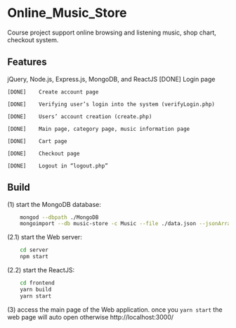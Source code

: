 # Online_Music_Store
Course project support online browsing and listening music, shop chart, checkout system.

## Features
jQuery, Node.js, Express.js, MongoDB, and ReactJS
    [DONE]    Login page
    
    [DONE]    Create account page
    
    [DONE]    Verifying user’s login into the system (verifyLogin.php)
    
    [DONE]    Users’ account creation (create.php) 
    
    [DONE]    Main page, category page, music information page 
    
    [DONE]    Cart page 
    
    [DONE]    Checkout page 
    
    [DONE]    Logout in “logout.php” 
    
## Build
(1) start the MongoDB database:
```sh
    mongod --dbpath ./MongoDB
    mongoimport --db music-store -c Music --file ./data.json --jsonArray
```
(2.1) start the Web server:
```sh
    cd server
    npm start
```
(2.2) start the ReactJS:
```sh
    cd frontend
    yarn build
    yarn start
```
(3) access the main page of the Web application.
    once you `yarn start` the web page will auto open otherwise http://localhost:3000/
